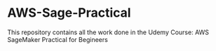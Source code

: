 # AWS-Sage-Practical
This repository contains all the work done in the Udemy Course: AWS SageMaker Practical for Begineers
